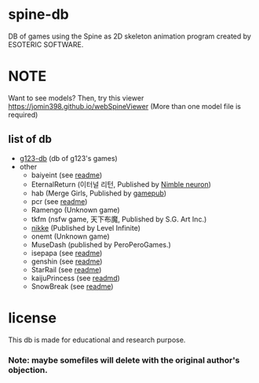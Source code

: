 # spine-db
DB of games using the Spine as 2D skeleton animation program created by ESOTERIC SOFTWARE.

# NOTE
Want to see models? Then, try this viewer  
https://jomin398.github.io/webSpineViewer
(More than one model file is required)  

## list of db
- [g123-db](https://github.com/jomin398/g123-db) (db of g123's games)
- other
    - baiyeint (see [readme](./other/baiyeint/readme.md))
    - EternalReturn (이터널 리턴, Published by [Nimble neuron](https://nimbleneuron.com/ko/))
    - hab (Merge Girls, Published by [gamepub](http://gamepub.co.kr/))
    - pcr (see [readme](./other/pcr/readme.md))
    - Ramengo (Unknown game)
    - tkfm (nsfw game, 天下布魔, Published by S.G. Art Inc.)
    - [nikke](https://github.com/Nikke-db/Nikke-db.github.io) (Published by Level Infinite)
    - onemt (Unknown game)
    - MuseDash (published by PeroPeroGames.)
    - isepapa (see [readme](./other/isepapa/readme.md))
    - genshin (see [readme](./other/genshin/readme.md))
    - StarRail (see [readme](./other/StarRail/readme.md))
    - kaijuPrincess (see [readmd](./other/kaijuPrincess/readme.md))
    - SnowBreak (see [readme](./other/snowbreak/readme.md))

# license
This db is made for educational and research purpose.
### Note: maybe somefiles will delete with the original author's objection.
